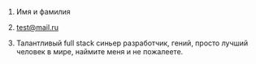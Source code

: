 1. Имя и фамилия

2. test@mail.ru

3. Талантливый full stack синьер разработчик, гений, просто лучший человек в мире, наймите меня и не пожалеете.
